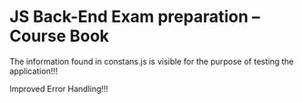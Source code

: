 # JS Back-End Exam preparation – Course Book

The information found in constans.js is visible for the purpose of testing the application!!!

Improved Error Handling!!!
